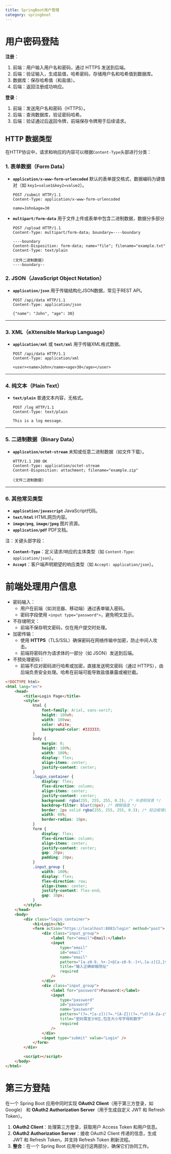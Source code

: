 ```yaml
---
title: SpringBoot用户管理
category: springboot
---
```


# 用户密码登陆

**注册**：

1. 前端：用户输入用户名和密码，通过 HTTPS 发送到后端。
2. 后端：验证输入，生成盐值，哈希密码，存储用户名和哈希值到数据库。
3. 数据库：保存哈希值（和盐值）。
4. 后端：返回注册成功响应。

**登录**：

1. 前端：发送用户名和密码（HTTPS）。
2. 后端：查询数据库，验证密码哈希。
3. 后端：验证通过后返回令牌，前端保存令牌用于后续请求。

## HTTP 数据类型

在HTTP协议中，请求和响应的内容可以根据`Content-Type`头部进行分类：

### 1. **表单数据（Form Data）**

- **`application/x-www-form-urlencoded`**
  默认的表单提交格式，数据编码为键值对（如 `key1=value1&key2=value2`）。

  ```http
  POST /submit HTTP/1.1
  Content-Type: application/x-www-form-urlencoded
  
  name=John&age=30
  ```

- **`multipart/form-data`**
  用于文件上传或表单中包含二进制数据，数据分多部分

  ```http
  POST /upload HTTP/1.1
  Content-Type: multipart/form-data; boundary=----boundary
  
  ----boundary
  Content-Disposition: form-data; name="file"; filename="example.txt"
  Content-Type: text/plain
  
  (文件二进制数据)
  ----boundary--
  ```

### 2. **JSON（JavaScript Object Notation）**

- **`application/json`**
  用于传输结构化JSON数据，常见于REST API。

  ```http
  POST /api/data HTTP/1.1
  Content-Type: application/json
  
  {"name": "John", "age": 30}
  ```

------

### 3. **XML（eXtensible Markup Language）**

- **`application/xml`** 或 **`text/xml`**
  用于传输XML格式数据。

  ```http
  POST /api/data HTTP/1.1
  Content-Type: application/xml
  
  <user><name>John</name><age>30</age></user>
  ```

------

### 4. **纯文本（Plain Text）**

- **`text/plain`**
  普通文本内容，无格式。

  ```http
  POST /log HTTP/1.1
  Content-Type: text/plain
  
  This is a log message.
  ```

------

### 5. **二进制数据（Binary Data）**

- **`application/octet-stream`**
  未知或任意二进制数据（如文件下载）。

  ```http
  HTTP/1.1 200 OK
  Content-Type: application/octet-stream
  Content-Disposition: attachment; filename="example.zip"
  
  (文件二进制数据)
  ```

------

### 6. **其他常见类型**

- **`application/javascript`**
  JavaScript代码。
- **`text/html`**
  HTML网页内容。
- **`image/png`**, **`image/jpeg`**
  图片资源。
- **`application/pdf`**
  PDF文档。

注：关键头部字段：

- **`Content-Type`**：定义请求/响应的主体类型（如 `Content-Type: application/json`）。
- **`Accept`**：客户端声明期望的响应类型（如 `Accept: application/json`）。

# 前端处理用户信息

- 密码输入：
  - 用户在前端（如浏览器、移动端）通过表单输入密码。
  - 密码字段使用 `<input type="password">`，避免明文显示。
- 不存储明文：
  - 前端不保存明文密码，仅在用户提交时处理。
- 加密传输：
  - 使用 **HTTPS**（TLS/SSL）确保密码在网络传输中加密，防止中间人攻击。
  - 前端将密码作为请求体的一部分（如 JSON）发送到后端。
- 不预处理密码：
  - 前端不应对密码进行哈希或加密，直接发送明文密码（通过 HTTPS），由后端负责安全处理。哈希在前端可能导致盐值暴露或被拦截。

```html
<!DOCTYPE html>
<html lang="en">
    <head>
        <title>Login Page</title>
        <style>
            html {
                font-family: Arial, sans-serif;
                height: 100vh;
                width: 100vw;
                color: white;
                background-color: #333333;
            }
            body {
                margin: 0;
                height: 100%;
                width: 100%;
                display: flex;
                align-items: center;
                justify-content: center;
            }
            .login_container {
                display: flex;
                flex-direction: column;
                align-items: center;
                justify-content: center;
                background: rgba(255, 255, 255, 0.2); /* 半透明背景 */
                backdrop-filter: blur(10px); /* 模糊强度 */
                border: 2px solid rgba(255, 255, 255, 0.3); /* 轻边框增强效果 */
                width: 60%;
                border-radius: 10px;
            }
            form {
                display: flex;
                flex-direction: column;
                align-items: center;
                justify-content: center;
                gap: 20px;
                padding: 20px;
            }
            .input_group {
                width: 100%;
                display: flex;
                flex-direction: row;
                align-items: center;
                justify-content: flex-end;
                gap: 10px;
            }
        </style>
    </head>
    <body>
        <div class="login_container">
            <h1>Login</h1>
            <form action="https://localhost:8083/login" method="post">
                <div class="input_group">
                    <label for="email">Email:</label>
                    <input
                        type="email"
                        id="email"
                        name="email"
                        pattern="[a-z0-9._%+-]+@[a-z0-9.-]+\.[a-z]{2,}$"
                        title="输入正确邮箱地址"
                        required
                    />
                </div>
                <div class="input_group">
                    <label for="password">Password:</label>
                    <input
                        type="password"
                        id="password"
                        name="password"
                        pattern="(?=.*[a-z])(?=.*[A-Z])(?=.*\d)[A-Za-z\d]{8,}"
                        title="密码需至少8位,包含大小写字母和数字"
                        required
                    />
                </div>
                <input type="submit" value="Login" />
            </form>
        </div>

        <script></script>
    </body>
</html>

```

# 第三方登陆

在一个 Spring Boot 应用中同时实现 **OAuth2 Client**（用于第三方登录，如 Google） 和 **OAuth2 Authorization Server**（用于生成自定义 JWT 和 Refresh Token）。

1. **OAuth2 Client**：处理第三方登录，获取用户 Access Token 和用户信息。
2. **OAuth2 Authorization Server**：接收 OAuth2 Client 传递的信息，生成 JWT 和 Refresh Token，并支持 Refresh Token 刷新流程。
3. **整合**：在一个 Spring Boot 应用中运行这两部分，确保它们协同工作。
